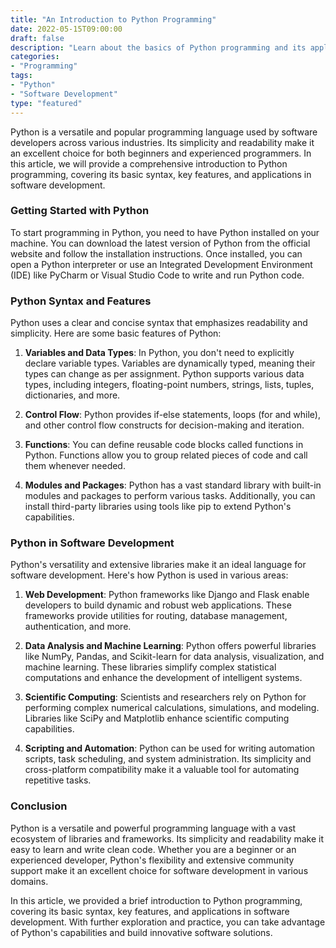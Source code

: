 ```yaml
--- 
title: "An Introduction to Python Programming" 
date: 2022-05-15T09:00:00 
draft: false 
description: "Learn about the basics of Python programming and its applications in software development." 
categories: 
- "Programming" 
tags: 
- "Python" 
- "Software Development" 
type: "featured" 
---
```


Python is a versatile and popular programming language used by software developers across various industries. Its simplicity and readability make it an excellent choice for both beginners and experienced programmers. In this article, we will provide a comprehensive introduction to Python programming, covering its basic syntax, key features, and applications in software development.

### **Getting Started with Python**

To start programming in Python, you need to have Python installed on your machine. You can download the latest version of Python from the official website and follow the installation instructions. Once installed, you can open a Python interpreter or use an Integrated Development Environment (IDE) like PyCharm or Visual Studio Code to write and run Python code.

### **Python Syntax and Features**

Python uses a clear and concise syntax that emphasizes readability and simplicity. Here are some basic features of Python:

1. **Variables and Data Types**: In Python, you don't need to explicitly declare variable types. Variables are dynamically typed, meaning their types can change as per assignment. Python supports various data types, including integers, floating-point numbers, strings, lists, tuples, dictionaries, and more.

2. **Control Flow**: Python provides if-else statements, loops (for and while), and other control flow constructs for decision-making and iteration.

3. **Functions**: You can define reusable code blocks called functions in Python. Functions allow you to group related pieces of code and call them whenever needed.

4. **Modules and Packages**: Python has a vast standard library with built-in modules and packages to perform various tasks. Additionally, you can install third-party libraries using tools like pip to extend Python's capabilities.

### **Python in Software Development**

Python's versatility and extensive libraries make it an ideal language for software development. Here's how Python is used in various areas:

1. **Web Development**: Python frameworks like Django and Flask enable developers to build dynamic and robust web applications. These frameworks provide utilities for routing, database management, authentication, and more.

2. **Data Analysis and Machine Learning**: Python offers powerful libraries like NumPy, Pandas, and Scikit-learn for data analysis, visualization, and machine learning. These libraries simplify complex statistical computations and enhance the development of intelligent systems.

3. **Scientific Computing**: Scientists and researchers rely on Python for performing complex numerical calculations, simulations, and modeling. Libraries like SciPy and Matplotlib enhance scientific computing capabilities.

4. **Scripting and Automation**: Python can be used for writing automation scripts, task scheduling, and system administration. Its simplicity and cross-platform compatibility make it a valuable tool for automating repetitive tasks.

### **Conclusion**

Python is a versatile and powerful programming language with a vast ecosystem of libraries and frameworks. Its simplicity and readability make it easy to learn and write clean code. Whether you are a beginner or an experienced developer, Python's flexibility and extensive community support make it an excellent choice for software development in various domains.

In this article, we provided a brief introduction to Python programming, covering its basic syntax, key features, and applications in software development. With further exploration and practice, you can take advantage of Python's capabilities and build innovative software solutions.

